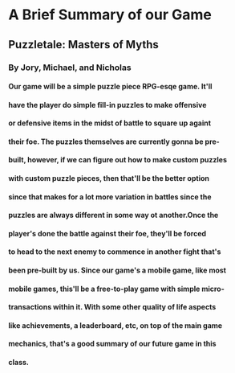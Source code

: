 # A Brief Summary of our Game

## Puzzletale: Masters of Myths

### By Jory, Michael, and Nicholas

#### Our game will be a simple puzzle piece RPG-esqe game. It'll
#### have the player do simple fill-in puzzles to make offensive
#### or defensive items in the midst of battle to square up againt
#### their foe. The puzzles themselves are currently gonna be pre-
#### built, however, if we can figure out how to make custom puzzles
#### with custom puzzle pieces, then that'll be the better option
#### since that makes for a lot more variation in battles since the
#### puzzles are always different in some way ot another.Once the 
#### player's done the battle against their foe, they'll be forced
#### to head to the next enemy to commence in another fight that's
#### been pre-built by us. Since our game's a mobile game, like most 
#### mobile games, this'll be a free-to-play game with simple micro-
#### transactions within it. With some other quality of life aspects
#### like achievements, a leaderboard, etc, on top of the main game
#### mechanics, that's a good summary of our future game in this 
#### class.
